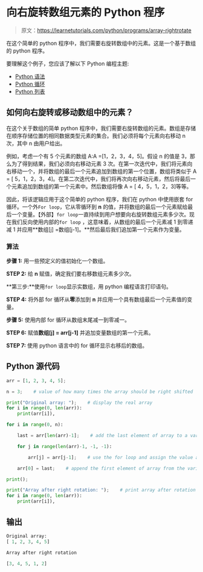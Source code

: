 # 向右旋转数组元素的 Python 程序

> 原文：<https://learnetutorials.com/python/programs/array-rightrotate>

在这个简单的 python 程序中，我们需要右旋转数组中的元素。这是一个基于数组的 python 程序。

要理解这个例子，您应该了解以下 Python 编程主题:

*   [Python 语法](../../python/syntax-comments "Python Syntax")
*   [Python 循环](../../python/python-loop-tutorials "Loops in Python")
*   [Python 列表](../../python/python-lists "Python Lists")

## 如何向右旋转或移动数组中的元素？

在这个关于数组的简单 python 程序中，我们需要右旋转数组的元素。数组是存储在顺序存储位置的相同数据类型元素的集合。我们必须将每个元素向右移动 n 次，其中 n 由用户给出。

例如，考虑一个有 5 个元素的数组 A:A =[1，2，3，4，5]。假设 n 的值是 3，那么为了得到结果，我们必须向右移动元素 3 次。在第一次迭代中，我们将元素向右移动一个，并将数组的最后一个元素追加到数组的第一个位置，数组将类似于 A = [ 5，1，2，3，4]。在第二次迭代中，我们将再次向右移动元素，然后将最后一个元素追加到数组的第一个元素中。然后数组将像 A = [ 4，5，1，2，3]等等。

因此，将该逻辑应用于这个简单的 python 程序，我们在 python 中使用嵌套 for 循环。一个外`For loop`，它从零循环到 **n** 的值，并将数组的最后一个元素赋给最后一个变量。【外部】`for loop`一直持续到用户想要向右旋转数组元素多少次。现在我们反向使用内部的`for loop` ，这意味着，从数组的最后一个元素减 1 到零递减 1 并应用**数组[j] =数组[j-1]。**然后最后我们追加第一个元素作为变量。

### 算法

**步骤 1:** 用一些预定义的值初始化一个数组。

**STEP 2:** 给 **n** 赋值，确定我们要右移数组元素多少次。

**第三步:**使用`for loop`显示实数组，用 python 编程语言打印语句。

**STEP 4:** 将外部 for 循环从**零**添加到 **n** 并应用一个具有数组最后一个元素值的变量。

**步骤 5:** 使用内部 for 循环从数组末尾减一到零减一。

**STEP 6:** 赋值**数组[j] = arr[j-1]** 并追加变量数组的第一个元素。

**STEP 7:** 使用 python 语言中的 for 循环显示右移后的数组。

## Python 源代码

```py
arr = [1, 2, 3, 4, 5];     

n = 3;    # value of how many times the array should be right shifted

print("Original array: ");    # display the real array
for i in range(0, len(arr)):    
    print(arr[i]),     

for i in range(0, n):    

    last = arr[len(arr)-1];    # add the last element of array to a variable

    for j in range(len(arr)-1, -1, -1):    

        arr[j] = arr[j-1];    # use the for loop and assign the value array[j] = array[j-1]

    arr[0] = last;    # append the first element of array from the variable

print();    

print("Array after right rotation: ");    # print array after rotation
for i in range(0, len(arr)):    
    print(arr[i]), 

```

## 输出

```py
Original array:
[ 1, 2, 3, 4, 5]

Array after right rotation

[3, 4, 5, 1, 2]
```